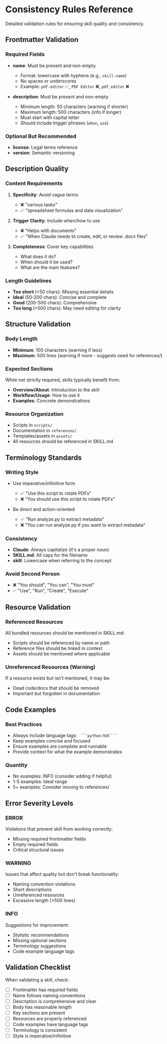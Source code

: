 # Consistency Rules Reference

Detailed validation rules for ensuring skill quality and consistency.

## Frontmatter Validation

### Required Fields
- **name**: Must be present and non-empty
  - Format: lowercase with hyphens (e.g., `skill-name`)
  - No spaces or underscores
  - Example: `pdf-editor` ✅, `PDF Editor` ❌, `pdf_editor` ❌

- **description**: Must be present and non-empty
  - Minimum length: 50 characters (warning if shorter)
  - Maximum length: 500 characters (info if longer)
  - Must start with capital letter
  - Should include trigger phrases (`when`, `use`)

### Optional But Recommended
- **license**: Legal terms reference
- **version**: Semantic versioning

## Description Quality

### Content Requirements
1. **Specificity**: Avoid vague terms
   - ❌ "various tasks"
   - ✅ "spreadsheet formulas and data visualization"

2. **Trigger Clarity**: Include when/how to use
   - ❌ "Helps with documents"
   - ✅ "When Claude needs to create, edit, or review .docx files"

3. **Completeness**: Cover key capabilities
   - What does it do?
   - When should it be used?
   - What are the main features?

### Length Guidelines
- **Too short** (<50 chars): Missing essential details
- **Ideal** (50-200 chars): Concise and complete
- **Good** (200-500 chars): Comprehensive
- **Too long** (>500 chars): May need editing for clarity

## Structure Validation

### Body Length
- **Minimum**: 100 characters (warning if less)
- **Maximum**: 500 lines (warning if more - suggests need for references/)

### Expected Sections
While not strictly required, skills typically benefit from:
- **Overview/About**: Introduction to the skill
- **Workflow/Usage**: How to use it
- **Examples**: Concrete demonstrations

### Resource Organization
- Scripts in `scripts/`
- Documentation in `references/`
- Templates/assets in `assets/`
- All resources should be referenced in SKILL.md

## Terminology Standards

### Writing Style
- Use imperative/infinitive form
  - ✅ "Use this script to rotate PDFs"
  - ❌ "You should use this script to rotate PDFs"

- Be direct and action-oriented
  - ✅ "Run analyze.py to extract metadata"
  - ❌ "You can run analyze.py if you want to extract metadata"

### Consistency
- **Claude**: Always capitalize (it's a proper noun)
- **SKILL.md**: All caps for the filename
- **skill**: Lowercase when referring to the concept

### Avoid Second Person
- ❌ "You should", "You can", "You must"
- ✅ "Use", "Run", "Create", "Execute"

## Resource Validation

### Referenced Resources
All bundled resources should be mentioned in SKILL.md:
- Scripts should be referenced by name or path
- Reference files should be linked in context
- Assets should be mentioned where applicable

### Unreferenced Resources (Warning)
If a resource exists but isn't mentioned, it may be:
- Dead code/docs that should be removed
- Important but forgotten in documentation

## Code Examples

### Best Practices
- Always include language tags: ` ```python` not ` ``` `
- Keep examples concise and focused
- Ensure examples are complete and runnable
- Provide context for what the example demonstrates

### Quantity
- No examples: INFO (consider adding if helpful)
- 1-5 examples: Ideal range
- 5+ examples: Consider moving to references/

## Error Severity Levels

### ERROR
Violations that prevent skill from working correctly:
- Missing required frontmatter fields
- Empty required fields
- Critical structural issues

### WARNING
Issues that affect quality but don't break functionality:
- Naming convention violations
- Short descriptions
- Unreferenced resources
- Excessive length (>500 lines)

### INFO
Suggestions for improvement:
- Stylistic recommendations
- Missing optional sections
- Terminology suggestions
- Code example language tags

## Validation Checklist

When validating a skill, check:

- [ ] Frontmatter has required fields
- [ ] Name follows naming conventions
- [ ] Description is comprehensive and clear
- [ ] Body has reasonable length
- [ ] Key sections are present
- [ ] Resources are properly referenced
- [ ] Code examples have language tags
- [ ] Terminology is consistent
- [ ] Style is imperative/infinitive
